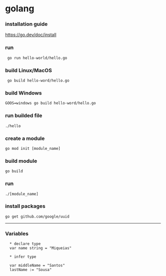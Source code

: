 # golang

### installation guide

https://go.dev/doc/install

### run 
` 
 go run hello-world/hello.go
`

### build Linux/MacOS
` 
 go build hello-word/hello.go
` 

### build Windows
`
GOOS=windows go build hello-word/hello.go
`

### run builded file
`
./hello
`

### create a module
`
  go mod init [module_name]     
`

### build module
`
  go build     
`

### run
`
 ./[module_name]   
`

### install packages
`
go get github.com/google/uuid
`

---

### Variables

```
  * declare type 
  var name string = "Miqueias"

  * infer type 
  
  var middleName = "Santos"
  lastName := "Sousa"
```